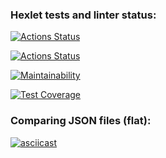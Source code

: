 ### Hexlet tests and linter status:
[![Actions Status](https://github.com/sayat-a/python-project-50/actions/workflows/hexlet-check.yml/badge.svg)](https://github.com/sayat-a/python-project-50/actions)

[![Actions Status](https://github.com/sayat-a/python-project-50/actions/workflows/pyci.yml/badge.svg)](https://github.com/sayat-a/python-project-50/actions)

[![Maintainability](https://api.codeclimate.com/v1/badges/8086ba3588454f8b46db/maintainability)](https://codeclimate.com/github/sayat-a/python-project-50/maintainability)

[![Test Coverage](https://api.codeclimate.com/v1/badges/8086ba3588454f8b46db/test_coverage)](https://codeclimate.com/github/sayat-a/python-project-50/test_coverage)

### Comparing JSON files (flat):
[![asciicast](https://asciinema.org/a/KeWjUMWZ6owqC3nBuxwjAAaXF.svg)](https://asciinema.org/a/KeWjUMWZ6owqC3nBuxwjAAaXF)